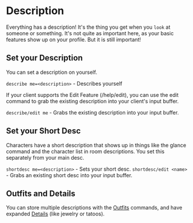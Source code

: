 # Description

Everything has a description! It's the thing you get when you `look` at someone or something. It's not quite as important here, as your basic features show up on your profile. But it is still important!

## Set your Description

You can set a description on yourself.  

`describe me=<description>` - Describes yourself

If your client supports the Edit Feature (/help/edit), you can use the edit command to grab the existing description into your client's input buffer.

`describe/edit me` - Grabs the existing description into your input buffer.

## Set your Short Desc

Characters have a short description that shows up in things like the glance command and the character list in room descriptions.  You set this separately from your main desc.

`shortdesc me=<description>` - Sets your short desc.
`shortdesc/edit <name>` - Grabs an existing short desc into your input buffer.

## Outfits and Details

You can store multiple descriptions with the [Outfits](/help/outfits) commands, and have expanded [Details](/help/details) (like jewelry or tatoos).
